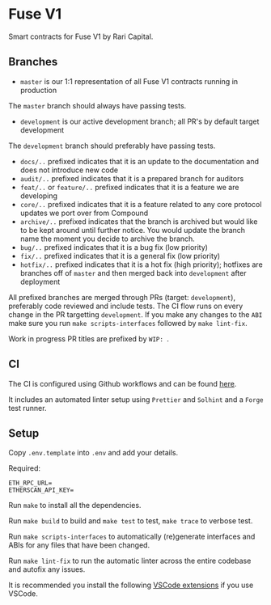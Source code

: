 # Fuse V1

Smart contracts for Fuse V1 by Rari Capital.

## Branches

- `master` is our 1:1 representation of all Fuse V1 contracts running in production

The `master` branch should always have passing tests.

- `development` is our active development branch; all PR's by default target development

The `development` branch should preferably have passing tests.

- `docs/..` prefixed indicates that it is an update to the documentation and does not introduce new code
- `audit/..` prefixed indicates that it is a prepared branch for auditors
- `feat/..` or `feature/..` prefixed indicates that it is a feature we are developing
- `core/..` prefixed indicates that it is a feature related to any core protocol updates we port over from Compound
- `archive/..` prefixed indicates that the branch is archived but would like to be kept around until further notice. You would update the branch name the moment you decide to archive the branch.
- `bug/..` prefixed indicates that it is a bug fix (low priority)
- `fix/..` prefixed indicates that it is a general fix (low priority)
- `hotfix/..` prefixed indicates that it is a hot fix (high priority); hotfixes are branches off of `master` and then merged back into `development` after deployment

All prefixed branches are merged through PRs (target: `development`), preferably code reviewed and include tests. The CI flow runs on every change in the PR targetting `development`. If you make any changes to the `ABI` make sure you run `make scripts-interfaces` followed by `make lint-fix`.

Work in progress PR titles are prefixed by `WIP: `.

## CI

The CI is configured using Github workflows and can be found [here](https://github.com/Rari-Capital/fuse-v1/blob/development/.github/workflows/ci.yml).

It includes an automated linter setup using `Prettier` and `Solhint` and a `Forge` test runner.

## Setup

Copy `.env.template` into `.env` and add your details.

Required:

```
ETH_RPC_URL=
ETHERSCAN_API_KEY=
```

Run `make` to install all the dependencies.

Run `make build` to build and `make test` to test, `make trace` to verbose test.

Run `make scripts-interfaces` to automatically (re)generate interfaces and ABIs for any files that have been changed.

Run `make lint-fix` to run the automatic linter across the entire codebase and autofix any issues.

It is recommended you install the following [VSCode extensions](.vscode/extensions.json) if you use VSCode.
